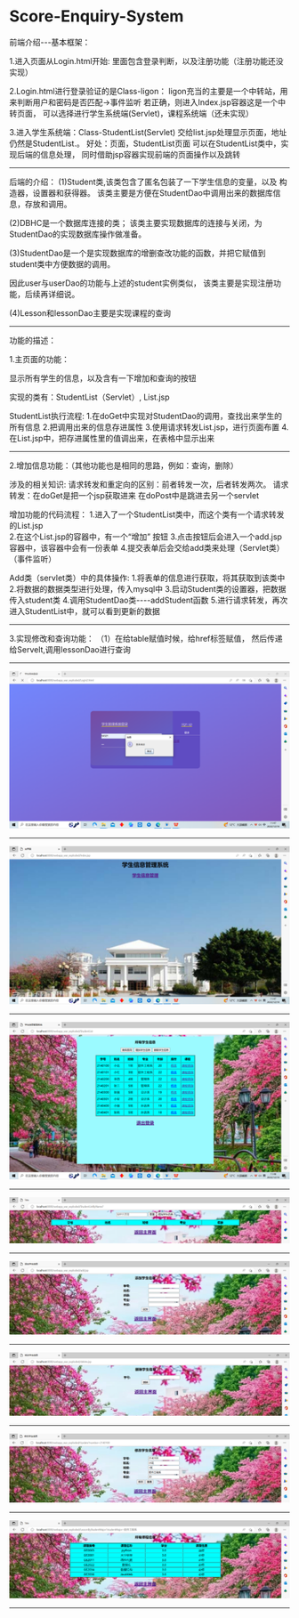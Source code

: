 # Score-Enquiry-System
前端介绍---基本框架：

1.进入页面从Login.html开始:
里面包含登录判断，以及注册功能（注册功能还没实现）


2.Login.html进行登录验证的是Class-ligon：
       ligon充当的主要是一个中转站，用来判断用户和密码是否匹配->事件监听
       若正确，则进入Index.jsp容器这是一个中转页面，
       可以选择进行学生系统端(Servlet)，课程系统端（还未实现）


3.进入学生系统端：Class-StudentList(Servlet) 交给list.jsp处理显示页面，地址仍然是StudentList.。
好处：页面，StudentList页面
可以在StudentList类中，实现后端的信息处理，
同时借助jsp容器实现前端的页面操作以及跳转

--------------------------------------------------------------------

后端的介绍：
(1)Student类,该类包含了匿名包装了一下学生信息的变量，以及
构造器，设置器和获得器。
该类主要是方便在StudentDao中调用出来的数据库信息，存放和调用。

(2)DBHC是一个数据库连接的类；
该类主要实现数据库的连接与关闭，为StudentDao的实现数据库操作做准备。

(3)StudentDao是一个是实现数据库的增删查改功能的函数，并把它赋值到student类中方便数据的调用。


因此user与userDao的功能与上述的student实例类似，
该类主要是实现注册功能，后续再详细说。

(4)Lesson和lessonDao主要是实现课程的查询


--------------------------------------------------------------------

功能的描述：

1.主页面的功能：

显示所有学生的信息，以及含有一下增加和查询的按钮

实现的类有：StudentList（Servlet）, List.jsp

StudentList执行流程:
   1.在doGet中实现对StudentDao的调用，查找出来学生的所有信息
   2.把调用出来的信息存进属性
   3.使用请求转发List.jsp，进行页面布置
    4.在List.jsp中，把存进属性里的值调出来，在表格中显示出来

--------------------------------------------------------------------

2.增加信息功能：（其他功能也是相同的思路，例如：查询，删除）

涉及的相关知识:
     请求转发和重定向的区别：前者转发一次，后者转发两次。
     请求转发：在doGet是把一个jsp获取进来
               在doPost中是跳进去另一个servlet

增加功能的代码流程：
     1.进入了一个StudentList类中，而这个类有一个请求转发的List.jsp     
     2.在这个List.jsp的容器中，有一个“增加” 按钮
     3.点击按钮后会进入一个add.jsp容器中，该容器中会有一份表单
     4.提交表单后会交给add类来处理（Servlet类）（事件监听）       
     

Add类（servlet类）中的具体操作:
1.将表单的信息进行获取，将其获取到该类中
2.将数据的数据类型进行处理，传入mysql中
3.启动Student类的设置器，把数据传入student类
4.调用StudentDao类----addStudent函数
5.进行请求转发，再次进入StudentList中，就可以看到更新的数据


-------------------------------------------------------------------

3.实现修改和查询功能：
（1）在给table赋值时候，给href标签赋值，
 然后传递给Servelt,调用lessonDao进行查询

----------------------------------------------------------------------------------------------------------------------------

![image](https://github.com/Jonathan522566/Score-Enquiry-System/blob/main/image/%E9%A1%B5%E9%9D%A2%E5%9B%BE%E7%A4%BA/1.png)

----------------------------------------------------------------------------------------------------------------------------

![image](https://github.com/Jonathan522566/Score-Enquiry-System/blob/main/image/%E9%A1%B5%E9%9D%A2%E5%9B%BE%E7%A4%BA/2.png)

----------------------------------------------------------------------------------------------------------------------------

![image](https://github.com/Jonathan522566/Score-Enquiry-System/blob/main/image/%E9%A1%B5%E9%9D%A2%E5%9B%BE%E7%A4%BA/3.png)

----------------------------------------------------------------------------------------------------------------------------

![image](https://github.com/Jonathan522566/Score-Enquiry-System/blob/main/image/%E9%A1%B5%E9%9D%A2%E5%9B%BE%E7%A4%BA/4.png)

----------------------------------------------------------------------------------------------------------------------------

![image](https://github.com/Jonathan522566/Score-Enquiry-System/blob/main/image/%E9%A1%B5%E9%9D%A2%E5%9B%BE%E7%A4%BA/5.png)

----------------------------------------------------------------------------------------------------------------------------

![image](https://github.com/Jonathan522566/Score-Enquiry-System/blob/main/image/%E9%A1%B5%E9%9D%A2%E5%9B%BE%E7%A4%BA/6.png)

----------------------------------------------------------------------------------------------------------------------------

![image](https://github.com/Jonathan522566/Score-Enquiry-System/blob/main/image/%E9%A1%B5%E9%9D%A2%E5%9B%BE%E7%A4%BA/7.png)

----------------------------------------------------------------------------------------------------------------------------

![image](https://github.com/Jonathan522566/Score-Enquiry-System/blob/main/image/%E9%A1%B5%E9%9D%A2%E5%9B%BE%E7%A4%BA/8.png)

----------------------------------------------------------------------------------------------------------------------------





